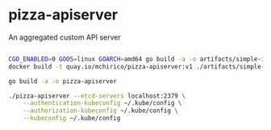 # pizza-apiserver
An aggregated custom API server



```bash

CGO_ENABLED=0 GOOS=linux GOARCH=amd64 go build -a -o artifacts/simple-image/pizza-apiserver
docker build -t quay.io/mchirico/pizza-apiserver:v1 ./artifacts/simple-image


```



```bash
go build -a -o pizza-apiserver

./pizza-apiserver --etcd-servers localhost:2379 \
    --authentication-kubeconfig ~/.kube/config \
    --authorization-kubeconfig ~/.kube/config \
    --kubeconfig ~/.kube/config

```
